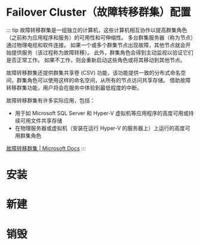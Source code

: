 # Failover Cluster（故障转移群集）配置

::: tip
故障转移群集是一组独立的计算机，这些计算机相互协作以提高群集角色（之前称为应用程序和服务）的可用性和可伸缩性。
多台群集服务器（称为节点）通过物理电缆和软件连接。
如果一个或多个群集节点出现故障，其他节点就会开始提供服务（该过程称为故障转移）。
此外，群集角色会得到主动监视以验证它们是否正常工作。
如果不工作，则会重新启动这些角色或将其移动到其他节点。

故障转移群集还提供群集共享卷 (CSV) 功能，该功能提供一致的分布式命名空间，群集角色可以使用这样的命名空间，从所有的节点访问共享存储。
借助故障转移群集功能，用户将会在服务中体验到最低程度的中断。

故障转移群集有许多实际应用，包括：
- 用于如 Microsoft SQL Server 和 Hyper-V 虚拟机等应用程序的高度可用或持续可用文件共享存储
- 在物理服务器或虚拟机（安装在运行 Hyper-V 的服务器上）上运行的高度可用群集角色

[故障转移群集 | Microsoft Docs](https://docs.microsoft.com/zh-cn/windows-server/failover-clustering/failover-clustering-overview)
:::

# 安装

# 新建

# 销毁
